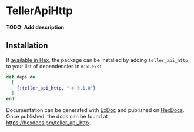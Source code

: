 # TellerApiHttp

**TODO: Add description**

## Installation

If [available in Hex](https://hex.pm/docs/publish), the package can be installed
by adding `teller_api_http` to your list of dependencies in `mix.exs`:

```elixir
def deps do
  [
    {:teller_api_http, "~> 0.1.0"}
  ]
end
```

Documentation can be generated with [ExDoc](https://github.com/elixir-lang/ex_doc)
and published on [HexDocs](https://hexdocs.pm). Once published, the docs can
be found at <https://hexdocs.pm/teller_api_http>.

